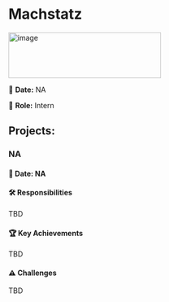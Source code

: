 # Machstatz

<img width="300" height="90" alt="image" src="https://github.com/user-attachments/assets/5185f567-f6b4-4362-bfa7-57479a2b1aac" />

📅 **Date:** NA

👤 **Role:** Intern

## Projects:

### **NA**

#### 📅 **Date:** NA
#### **🛠 Responsibilities**
TBD

#### **🏆 Key Achievements**
TBD

#### **⚠ Challenges**
TBD
